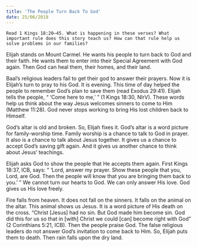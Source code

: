 ```yaml
---
title: 'The People Turn Back To God'
date: 25/06/2019
---
```


`Read 1 Kings 18:20–45. What is happening in these verses? What important rule does this story teach us? How can that rule help us solve problems in our families?`

Elijah stands on Mount Carmel. He wants his people to turn back to God and their faith. He wants them to enter into their Special Agreement with God again. Then God can heal them, their homes, and their land. 

Baal’s religious leaders fail to get their god to answer their prayers. Now it is Elijah’s turn to pray to his God. It is evening. This time of day helped the people to remember God’s plan to save them (read Exodus 29:41). Elijah tells the people, “ ‘Come here to me,’ ” (1 Kings 18:30, NIrV). These words help us think about the way Jesus welcomes sinners to come to Him (Matthew 11:28). God never stops working to bring His lost children back to Himself.

God’s altar is old and broken. So, Elijah fixes it. God’s altar is a word picture for family-worship time. Family worship is a chance to talk to God in prayer. It also is a chance to talk about Jesus together. It gives us a chance to accept God’s saving gift again. And it gives us another chance to think about Jesus’ teachings.

Elijah asks God to show the people that He accepts them again. First Kings 18:37, ICB, says: “ ‘Lord, answer my prayer. Show these people that you, Lord, are God. Then the people will know that you are bringing them back to you.’ ” We cannot turn our hearts to God. We can only answer His love. God gives us His love freely. 

Fire falls from heaven. It does not fall on the sinners. It falls on the animal on the altar. This animal shows us Jesus. It is a word picture of His death on the cross. “Christ [Jesus] had no sin. But God made him become sin. God did this for us so that in [with] Christ we could [can] become right with God” (2 Corinthians 5:21, ICB). Then the people praise God. The false religious leaders do not answer God’s invitation to come back to Him. So, Elijah puts them to death. Then rain falls upon the dry land.